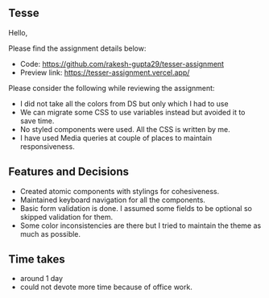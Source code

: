 ## Tesse

Hello,

Please find the assignment details below:

- Code: https://github.com/rakesh-gupta29/tesser-assignment
- Preview link: https://tesser-assignment.vercel.app/

Please consider the following while reviewing the assignment:

- I did not take all the colors from DS but only which I had to use
- We can migrate some CSS to use variables instead but avoided it to save time.
- No styled components were used. All the CSS is written by me.
- I have used Media queries at couple of places to maintain responsiveness.

## Features and Decisions

- Created atomic components with stylings for cohesiveness.
- Maintained keyboard navigation for all the components.
- Basic form validation is done. I assumed some fields to be optional so skipped validation for them.
- Some color inconsistencies are there but I tried to maintain the theme as much as possible.

## Time takes

- around 1 day
- could not devote more time because of office work.
